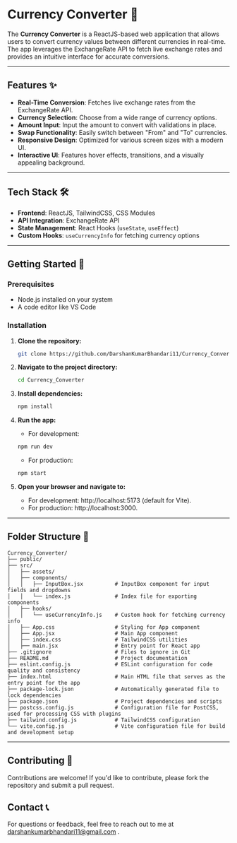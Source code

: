 # Currency Converter 💱

The **Currency Converter** is a ReactJS-based web application that allows users to convert currency values between different currencies in real-time. The app leverages the ExchangeRate API to fetch live exchange rates and provides an intuitive interface for accurate conversions. 

---

## Features ✨
- **Real-Time Conversion**: Fetches live exchange rates from the ExchangeRate API.
- **Currency Selection**: Choose from a wide range of currency options.
- **Amount Input**: Input the amount to convert with validations in place.
- **Swap Functionality**: Easily switch between "From" and "To" currencies.
- **Responsive Design**: Optimized for various screen sizes with a modern UI.
- **Interactive UI**: Features hover effects, transitions, and a visually appealing background.

---

## Tech Stack 🛠️
- **Frontend**: ReactJS, TailwindCSS, CSS Modules
- **API Integration**: ExchangeRate API
- **State Management**: React Hooks (`useState`, `useEffect`)
- **Custom Hooks**: `useCurrencyInfo` for fetching currency options

---

## Getting Started 🚀

### Prerequisites
- Node.js installed on your system
- A code editor like VS Code

### Installation
1. **Clone the repository:**
   ```bash
   git clone https://github.com/DarshanKumarBhandari11/Currency_Converter.git

2. **Navigate to the project directory:**
   ```bash
   cd Currency_Converter

3. **Install dependencies:**
    ```bash
    npm install

4. **Run the app:**
    - For development:
    ```bash
    npm run dev
    ```
    - For production:
    ```bash
    npm start
    ```

5. **Open your browser and navigate to:**
    - For development: http://localhost:5173 (default for Vite).
    - For production: http://localhost:3000.

---

## Folder Structure 📂
   ```
   Currency_Converter/
   ├── public/
   ├── src/
   │   ├── assets/
   │   ├── components/
   │   │   ├── InputBox.jsx          # InputBox component for input fields and dropdowns
   │   │   └── index.js              # Index file for exporting components
   │   ├── hooks/
   │   │   └── useCurrencyInfo.js    # Custom hook for fetching currency info
   │   ├── App.css                   # Styling for App component
   │   ├── App.jsx                   # Main App component
   │   ├── index.css                 # TailwindCSS utilities
   │   ├── main.jsx                  # Entry point for React app
   ├── .gitignore                    # Files to ignore in Git
   ├── README.md                     # Project documentation
   ├── eslint.config.js              # ESLint configuration for code quality and consistency
   ├── index.html                    # Main HTML file that serves as the entry point for the app
   ├── package-lock.json             # Automatically generated file to lock dependencies
   ├── package.json                  # Project dependencies and scripts
   ├── postcss.config.js             # Configuration file for PostCSS, used for processing CSS with plugins
   ├── tailwind.config.js            # TailwindCSS configuration
   └── vite.config.js                # Vite configuration file for build and development setup
   ```

---

## Contributing 🤝

Contributions are welcome!
If you'd like to contribute, please fork the repository and submit a pull request.

## Contact 📞

For questions or feedback, feel free to reach out to me at darshankumarbhandari11@gmail.com .

